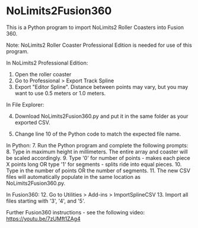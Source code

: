 # NoLimits2Fusion360

This is a Python program to import NoLimits2 Roller Coasters into Fusion 360.

Note: NoLimits2 Roller Coaster Professional Edition is needed for use of this program.

In NoLimits2 Professional Edition:
1. Open the roller coaster
2. Go to Professional > Export Track Spline
3. Export "Editor Spline". Distance between points may vary, but you may want to use  0.5 meters or 1.0 meters.

In File Explorer:

4. Download NoLimits2Fusion360.py and put it in the same folder as your exported CSV.

6. Change line 10 of the Python code to match the expected file name.

In Python:
7. Run the Python program and complete the following prompts:
8. Type in maximum height in millimeters. The entire array and coaster will be scaled accordingly.
9. Type '0' for number of points - makes each piece X points long OR type '1' for segments - splits ride into equal pieces.
10. Type in the number of points OR the number of segments.
11. The new CSV files will automatically populate in the same location as NoLimits2Fusion360.py.

In Fusion360:
12. Go to Utilities > Add-ins > ImportSplineCSV
13. Import all files starting with '3', '4', and '5'.

Further Fusion360 instructions - see the following video: https://youtu.be/7zUMft1ZAg4
